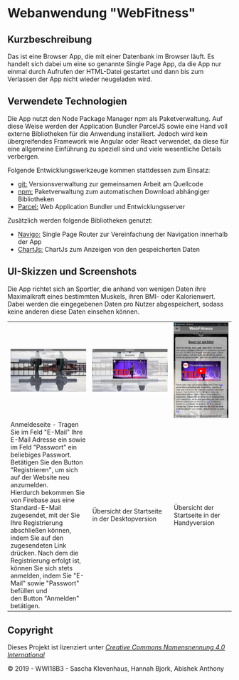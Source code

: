 Webanwendung "WebFitness"
===============================

Kurzbeschreibung
----------------

Das ist eine Browser App, die mit einer Datenbank im Browser läuft. Es handelt sich dabei
um eine so genannte Single Page App, da die App nur einmal durch
Aufrufen der HTML-Datei gestartet und dann bis zum Verlassen der
App nicht wieder neugeladen wird.

Verwendete Technologien
-----------------------

Die App nutzt den Node Package Manager npm als Paketverwaltung. Auf diese
Weise werden der Application Bundler ParcelJS sowie eine Hand voll externe
Bibliotheken für die Anwendung installiert. Jedoch wird kein übergreifendes
Framework wie Angular oder React verwendet, da diese für eine allgemeine
Einführung zu speziell sind und viele wesentliche Details verbergen.

Folgende Entwicklungswerkzeuge kommen stattdessen zum Einsatz:

 * [git:](https://sourceforge.net/projects/gitextensions/") Versionsverwaltung zur gemeinsamen Arbeit am Quellcode
 * [npm:](https://nodejs.org/") Paketverwaltung zum automatischen Download abhängiger Bibliotheken
 * [Parcel:](https://parceljs.org/") Web Application Bundler und Entwicklungsserver

Zusätzlich werden folgende Bibliotheken genutzt:

 * [Navigo:](https://github.com/krasimir/navigo) Single Page Router zur Vereinfachung der Navigation innerhalb der App
 * [ChartJs:](https://www.chartjs.org/) ChartJs zum Anzeigen von den gespeicherten Daten

UI-Skizzen und Screenshots
--------------------------

Die App richtet sich an Sportler, die anhand von wenigen Daten ihre Maximalkraft eines bestimmten Muskels,
ihren BMI- oder Kalorienwert. Dabei werden die eingegebenen Daten pro Nutzer abgespeichert, sodass keine anderen
diese Daten einsehen können.<br>


<table style="max-width: 100%;">
    <tr>
        <td>
            <img src="src/resources/readMePics/Anmeldeseite.png" style="display: block; width: 100%;" />
        </td>
        <td>
            <img src="src/resources/readMePics/Startseite_desktop.png" style="display: block; width: 100%;" />
        </td>
        <td>
            <img src="src/resources/readMePics/Startseite_handy.PNG" style="display: block; width: 100%;" />
        </td>
    </tr>
    <tr>
        <td>
            Anmeldeseite - Tragen Sie im Feld "E-Mail" Ihre E-Mail Adresse ein sowie im Feld "Passwort" ein beliebiges Passwort. <br>
            Betätigen Sie den Button "Registrieren", um sich auf der Website neu anzumelden. <br>
            Hierdurch bekommen Sie von Firebase aus eine Standard-E-Mail zugesendet, mit der Sie Ihre Registrierung abschließen können, <br>
            indem Sie auf den zugesendeten Link drücken.
            Nach dem die Registrierung erfolgt ist, können Sie sich stets anmelden, indem Sie "E-Mail" sowie "Passwort" befüllen und <br>
            den Button "Anmelden" betätigen. 
        </td>
        <td>
            Übersicht der Startseite in der Desktopversion
        </td>
        <td>
            Übersicht der Startseite in der Handyversion
        </td>
    </tr>
</table>

Copyright
---------

Dieses Projekt ist lizenziert unter
[_Creative Commons Namensnennung 4.0 International_](http://creativecommons.org/licenses/by/4.0/)

© 2019 - WWI18B3 - Sascha Klevenhaus, Hannah Bjork, Abishek Anthony
